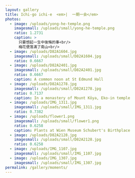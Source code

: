 ```yaml
---
layout: gallery
title: Ichi-go ichi-e  <em>|  一期一会</em>
photos:
  - image: /uploads/yong-he-temple.png
    imagesmall: /uploads/small/yong-he-temple.png
    ratio: 1.2731
    caption: >
      只要想起一生中後悔的事<br/>
      梅花便落滿了南山<br/>
  - image: /uploads/D82A1604.jpg
    imagesmall: /uploads/small/D82A1604.jpg
    ratio: 0.6667
  - image: /uploads/D82A2401.jpg
    imagesmall: /uploads/small/D82A2401.jpg
    ratio: 0.6667
    caption: A common noon at St Edmund Hall
  - image: /uploads/D82A1278.jpg
    imagesmall: /uploads/small/D82A1278.jpg
    ratio: 0.7137
    caption: In a monastery of Mount Kōya, Eko-in temple
  - image: /uploads/IMG_1311.jpg
    imagesmall: /uploads/small/IMG_1311.jpg
    ratio: 0.7382
  - image: /uploads/flower1.png
    imagesmall: /uploads/small/flower1.png
    ratio: 0.6258
    caption: Plants at Wien Museum Schubert's Birthplace
  - image: /uploads/D82A2128.jpg
    imagesmall: /uploads/small/D82A2128.jpg
    ratio: 0.6258
  - image: /uploads/IMG_1107.jpg
    imagesmall: /uploads/small/IMG_1107.jpg
  - image: /uploads/IMG_1307.jpg
    imagesmall: /uploads/small/IMG_1307.jpg
permalink: /gallery/moments/
---
```

